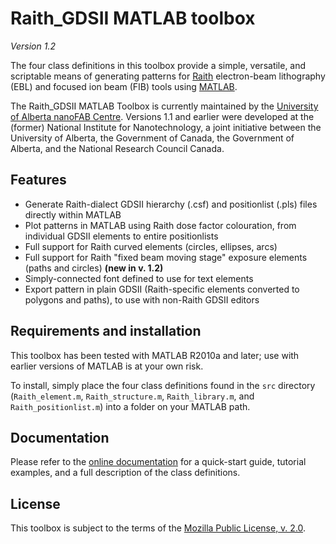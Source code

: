 Raith_GDSII MATLAB toolbox
==========================

*Version 1.2*

The four class definitions in this toolbox provide a simple, versatile, and scriptable means of generating patterns for [Raith](https://www.raith.com) electron-beam lithography (EBL) and focused ion beam (FIB) tools using [MATLAB](https://www.mathworks.com/products/matlab/).

The Raith_GDSII MATLAB Toolbox is currently maintained by the [University of Alberta nanoFAB Centre](https://nanofab.ualberta.ca). Versions 1.1 and earlier were developed at the (former) National Institute for Nanotechnology, a joint initiative between the University of Alberta, the Government of Canada, the Government of Alberta, and the National Research Council Canada.

Features
--------

* Generate Raith-dialect GDSII hierarchy (.csf) and positionlist (.pls) files directly within MATLAB
* Plot patterns in MATLAB using Raith dose factor colouration, from individual GDSII elements to entire positionlists
* Full support for Raith curved elements (circles, ellipses, arcs)  
* Full support for Raith "fixed beam moving stage" exposure elements (paths and circles)  **(new in v. 1.2)**
* Simply-connected font defined to use for text elements
* Export pattern in plain GDSII (Raith-specific elements converted to polygons and paths), to use with non-Raith GDSII editors


Requirements and installation
-----------------------------

This toolbox has been tested with MATLAB R2010a and later; use with earlier versions of MATLAB is at your own risk.

To install, simply place the four class definitions found in the `src` directory (`Raith_element.m`, `Raith_structure.m`, `Raith_library.m`, and `Raith_positionlist.m`) into a folder on your MATLAB path.


Documentation
-------------

Please refer to the [online documentation](https://raith-gdsii.readthedocs.io/en/latest/) for a quick-start guide, tutorial examples, and a full description of the class definitions.


License
-------

This toolbox is subject to the terms of the [Mozilla Public License, v. 2.0](http://mozilla.org/MPL/2.0/). 
